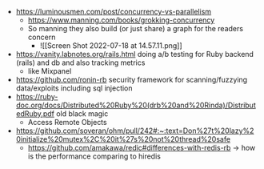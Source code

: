 - https://luminousmen.com/post/concurrency-vs-parallelism
	- https://www.manning.com/books/grokking-concurrency
	- So manning they also build (or just share) a graph for the readers concern
		- ![[Screen Shot 2022-07-18 at 14.57.11.png]]
- https://vanity.labnotes.org/rails.html doing a/b testing for Ruby backend (rails) and db and also tracking metrics
	- like Mixpanel
- https://github.com/ronin-rb security framework for scanning/fuzzying data/exploits including sql injection
- https://ruby-doc.org/docs/Distributed%20Ruby%20(drb%20and%20Rinda)/DistributedRuby.pdf old black magic
	- Access Remote Objects
- https://github.com/soveran/ohm/pull/242#:~:text=Don%27t%20lazy%20initialize%20mutex%2C%20it%27s%20not%20thread%20safe
	- https://github.com/amakawa/redic#differences-with-redis-rb -> how is the performance comparing to hiredis